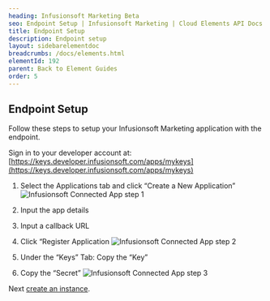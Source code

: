 ```yaml
---
heading: Infusionsoft Marketing Beta
seo: Endpoint Setup | Infusionsoft Marketing | Cloud Elements API Docs
title: Endpoint Setup
description: Endpoint setup
layout: sidebarelementdoc
breadcrumbs: /docs/elements.html
elementId: 192
parent: Back to Element Guides
order: 5
---
```


## Endpoint Setup

Follow these steps to setup your Infusionsoft Marketing application with the endpoint.

Sign in to your developer account at:
[https://keys.developer.infusionsoft.com/apps/mykeys](https://keys.developer.infusionsoft.com/apps/mykeys)

1. Select the Applications tab and click “Create a New Application”
![Infusionsoft Connected App step 1](http://cloud-elements.com/wp-content/uploads/2015/07/InfusionsoftAPI1.png)

2. Input the app details

3. Input a callback URL

4. Click “Register Application
![Infusionsoft Connected App step 2](http://cloud-elements.com/wp-content/uploads/2015/07/InfusionsoftAPI2.png)

5. Under the “Keys” Tab: Copy the “Key”

6. Copy the “Secret”
![Infusionsoft Connected App step 3](http://cloud-elements.com/wp-content/uploads/2015/07/InfusionsoftAPI3.png)

Next [create an instance](infusionsoft-marketing-create-instance.html).
